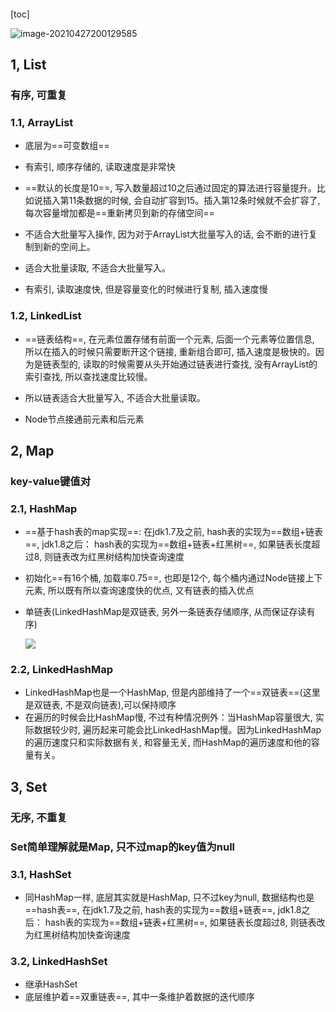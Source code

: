 #### 

[toc]

<extoc><extoc>





![image-20210427200129585](https://learningnotebookv1-1302566743.cos.ap-nanjing.myqcloud.com/img/image-20210427200129585.png)





## 1, List

### 有序, 可重复

### 1.1, ArrayList

* 底层为==可变数组==

* 有索引, 顺序存储的, 读取速度是非常快
*  ==默认的长度是10==, 写入数量超过10之后通过固定的算法进行容量提升。比如说插入第11条数据的时候,  会自动扩容到15。插入第12条时候就不会扩容了, 每次容量增加都是==重新拷贝到新的存储空间==
* 不适合大批量写入操作, 因为对于ArrayList大批量写入的话, 会不断的进行复制到新的空间上。
* 适合大批量读取, 不适合大批量写入。
* 有索引, 读取速度快, 但是容量变化的时候进行复制, 插入速度慢

### 1.2, LinkedList

* ==链表结构==, 在元素位置存储有前面一个元素, 后面一个元素等位置信息, 所以在插入的时候只需要断开这个链接, 重新组合即可, 插入速度是极快的。因为是链表型的, 读取的时候需要从头开始通过链表进行查找, 没有ArrayList的索引查找, 所以查找速度比较慢。

* 所以链表适合大批量写入, 不适合大批量读取。
* Node节点接通前元素和后元素

  

## 2, Map

### key-value键值对

### 2.1, HashMap

* ==基于hash表的map实现==: 在jdk1.7及之前, hash表的实现为==数组+链表==,  jdk1.8之后： hash表的实现为==数组+链表+红黑树==, 如果链表长度超过8, 则链表改为红黑树结构加快查询速度

* 初始化==有16个桶, 加载率0.75==, 也即是12个, 每个桶内通过Node链接上下元素, 所以既有所以查询速度快的优点, 又有链表的插入优点

* 单链表(LinkedHashMap是双链表, 另外一条链表存储顺序, 从而保证存读有序)

  

  ![](https://learningnotebookv1-1302566743.cos.ap-nanjing.myqcloud.com/img/image-20190809210702410.png)

  

### 2.2, LinkedHashMap
* LinkedHashMap也是一个HashMap, 但是内部维持了一个==双链表==(这里是双链表, 不是双向链表),可以保持顺序
* 在遍历的时候会比HashMap慢, 不过有种情况例外：当HashMap容量很大, 实际数据较少时, 遍历起来可能会比LinkedHashMap慢。因为LinkedHashMap的遍历速度只和实际数据有关, 和容量无关, 而HashMap的遍历速度和他的容量有关。



## 3, Set

### 无序, 不重复

### Set简单理解就是Map, 只不过map的key值为null

### 3.1, HashSet

* 同HashMap一样, 底层其实就是HashMap, 只不过key为null, 数据结构也是==hash表==, 在jdk1.7及之前, hash表的实现为==数组+链表==,  jdk1.8之后： hash表的实现为==数组+链表+红黑树==, 如果链表长度超过8, 则链表改为红黑树结构加快查询速度

### 3.2, LinkedHashSet

* 继承HashSet
* 底层维护着==双重链表==, 其中一条维护着数据的迭代顺序